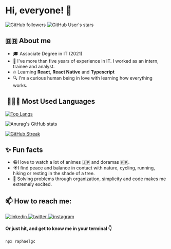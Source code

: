 <h1> Hi, everyone!  👀</h1> 

![GitHub followers](https://img.shields.io/github/followers/raphael-gc?style=social)
![GitHub User's stars](https://img.shields.io/github/stars/raphael-gc?style=social)


## :brazil: About me

- 🎓 Associate Degree in IT (2021)
- 🌵 I've more than five years of experience in IT. I worked as an intern, trainee and analyst.
- 🔥 Learning **React**, **React Native** and **Typescript**
- 🔍 I'm a curious human being in love with learning how everything works. 

##   🧑🏾‍💻 Most Used Languages 
  
 [![Top Langs](https://github-readme-stats.vercel.app/api/top-langs/?username=Raphael-GC&layout=compact&theme=earth)](https://github.com/Raphael-GC/github-readme-stats) 

![Anurag's GitHub stats](https://github-readme-stats.vercel.app/api?username=Raphael-GC&show_icons=true&theme=gruvbox)

[//]:< [![GitHub Streak](http://github-readme-streak-stats.herokuapp.com?user=Raphael-GC&theme=gruvbox&date_format=j%20M%5B%20Y%5D)](https://git.io/streak-stats) >

[![GitHub Streak](https://streak-stats.demolab.com?user=Raphael-GC&theme=earth&hide_border=true)](https://git.io/streak-stats)

## ✨ Fun facts

- 😀I love to watch a lot of animes 🇯🇵 and doramas 🇰🇷.
- ☀️I find peace and balance in contact with nature, cycling, running, hiking or resting in the shade of a tree.  
- 🤩 Solving problems through organization, simplicity and code makes me extremely excited. 

## 📫 How to reach me:

<a href="https://linkedin.com/in/raphael-gc" target="_blank">
  <img align="center" src="https://img.shields.io/badge/-raphaelgc-05122A?style=flat&logo=linkedin" alt="linkedin"/>
</a>
<a href="https://twitter.com/_raphaelgc" target="_blank">
  <img align="center" src="https://img.shields.io/badge/-_raphaelgc-05122A?style=flat&logo=twitter" alt="twitter"/>  
</a>
<a href="https://instagram.com/_raphaelgc" target="_blank">
 <img align="center" src="https://img.shields.io/badge/-_raphaelgc-05122A?style=flat&logo=instagram" alt="instagram"/>
</a>

<h4>Or just hit, and get to know me in your terminal 👇</h4>

```sh
npx raphaelgc
```
